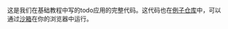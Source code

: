 这是我们在基础教程中写的todo应用的完整代码。这代码也在[例子仓库](https://github.com/reduxjs/redux/tree/master/examples/todos/src)中，可以通过[沙箱](https://codesandbox.io/s/github/reduxjs/redux/tree/master/examples/todos)在你的浏览器中运行。
